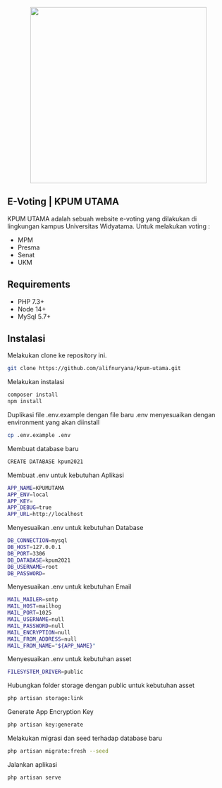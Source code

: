 <p align="center"><a href="#" target="_blank"><img src="https://raw.githubusercontent.com/alifnuryana/kpum2021/master/public/img/logo.png" width="400"></a></p>

## E-Voting | KPUM UTAMA

KPUM UTAMA adalah sebuah website e-voting yang dilakukan di lingkungan kampus Universitas Widyatama.
Untuk melakukan voting :
- MPM
- Presma
- Senat
- UKM

## Requirements

- PHP 7.3+
- Node 14+
- MySql 5.7+

## Instalasi

Melakukan clone ke repository ini.
```bash
git clone https://github.com/alifnuryana/kpum-utama.git
```

Melakukan instalasi
```bash
composer install
npm install
```

Duplikasi file .env.example dengan file baru .env menyesuaikan dengan environment yang akan diinstall
```bash
cp .env.example .env
```

Membuat database baru
```bash
CREATE DATABASE kpum2021
```

Membuat .env untuk kebutuhan Aplikasi
```bash
APP_NAME=KPUMUTAMA
APP_ENV=local
APP_KEY=
APP_DEBUG=true
APP_URL=http://localhost
```

Menyesuaikan .env untuk kebutuhan Database
```bash
DB_CONNECTION=mysql
DB_HOST=127.0.0.1
DB_PORT=3306
DB_DATABASE=kpum2021
DB_USERNAME=root
DB_PASSWORD=
```

Menyesuaikan .env untuk kebutuhan Email
```bash
MAIL_MAILER=smtp
MAIL_HOST=mailhog
MAIL_PORT=1025
MAIL_USERNAME=null
MAIL_PASSWORD=null
MAIL_ENCRYPTION=null
MAIL_FROM_ADDRESS=null
MAIL_FROM_NAME="${APP_NAME}"
```

Menyesuaikan .env untuk kebutuhan asset
```bash
FILESYSTEM_DRIVER=public
```

Hubungkan folder storage dengan public untuk kebutuhan asset
```bash
php artisan storage:link
```

Generate App Encryption Key
```bash
php artisan key:generate
```

Melakukan migrasi dan seed terhadap database baru
```bash
php artisan migrate:fresh --seed
```

Jalankan aplikasi
```bash
php artisan serve
```
